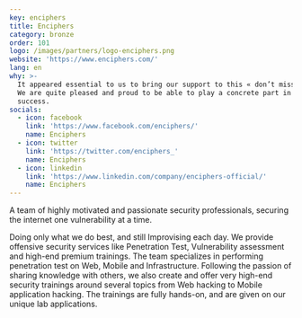 ```yaml
---
key: enciphers
title: Enciphers
category: bronze
order: 101
logo: /images/partners/logo-enciphers.png
website: 'https://www.enciphers.com/'
lang: en
why: >-
  It appeared essential to us to bring our support to this « don’t miss » event.
  We are quite pleased and proud to be able to play a concrete part in its
  success.  
socials:
  - icon: facebook
    link: 'https://www.facebook.com/enciphers/'
    name: Enciphers
  - icon: twitter
    link: 'https://twitter.com/enciphers_'
    name: Enciphers
  - icon: linkedin
    link: 'https://www.linkedin.com/company/enciphers-official/'
    name: Enciphers
---
```

A team of highly motivated and passionate security professionals, securing the internet one vulnerability at a time.

Doing only what we do best, and still Improvising each day. We provide offensive security services like Penetration Test, Vulnerability assessment and high-end premium trainings. The team specializes in performing penetration test on Web, Mobile and Infrastructure. Following the passion of sharing knowledge with others, we also create and offer very high-end security trainings around several topics from Web hacking to Mobile application hacking. The trainings are fully hands-on, and are given on our unique lab applications.
